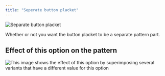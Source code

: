 ```yaml
---
title: "Seperate button placket"
---
```


![Separate button placket](seperatebuttonplacket.svg)

Whether or not you want the button placket to be a separate pattern part.

## Effect of this option on the pattern

![This image shows the effect of this option by superimposing several variants that have a different value for this option](simone_seperatebuttonplacket_sample.svg "Effect of this option on the pattern")
